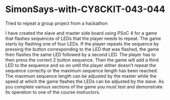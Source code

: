 # SimonSays-with-CY8CKIT-043-044
Tried to repeat a group project from a hackathon

I have created the slave and master side board using PSoC 4 for a game that flashes sequences of LEDs that the
player needs to repeat. The game starts by flashing one of four LEDs. If the player repeats the sequence
by pressing the button corresponding to the LED that was flashed, the game then flashes the same LED
followed by a second LED. The player has to then press the correct 2 button sequence. Then the game will
add a third LED to the sequence and so on until the player either doesn’t repeat the sequence correctly
or the maximum sequence length has been reached.
The maximum sequence length can be adjusted by the master while the speed at which the game flashes
the LEDs can be adjusted by the slave.
As you complete various sections of the game you must test and demonstrate its operation to one of the
course instructors. 
